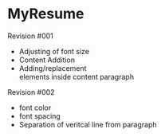 # MyResume
Revision #001
- Adjusting of font size
- Content Addition
- Adding/replacement  <article> elements inside content paragraph

Revision #002
- font color
- font spacing
- Separation of veritcal line from paragraph
